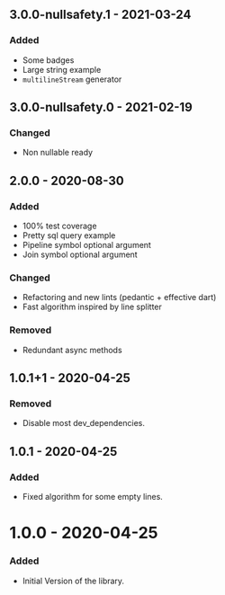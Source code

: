 ## 3.0.0-nullsafety.1 - 2021-03-24
### Added  
- Some badges  
- Large string example  
- `multilineStream` generator  
  
  
## 3.0.0-nullsafety.0 - 2021-02-19
### Changed  
- Non nullable ready   
  
  
## 2.0.0 - 2020-08-30  
### Added  
- 100% test coverage  
- Pretty sql query example  
- Pipeline symbol optional argument  
- Join symbol optional argument  
  
### Changed  
- Refactoring and new lints (pedantic + effective dart)  
- Fast algorithm inspired by line splitter  
  
### Removed  
- Redundant async methods  
  
  
## 1.0.1+1 - 2020-04-25  
### Removed  
- Disable most dev_dependencies.  
  
  
## 1.0.1 - 2020-04-25  
### Added  
- Fixed algorithm for some empty lines. 
  
  
# 1.0.0 - 2020-04-25  
### Added  
- Initial Version of the library.  
  
  